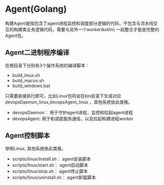 # Agent(Golang)

构建Agent是指包含了agent进程监控和调度部分逻辑的代码，不包含与流水线交互的构建类业务逻辑代码，需要与另外一个worker(kotlin) 一起整合才能是完整的Agent包。



## Agent二进制程序编译

在根目录下分别有3个操作系统的编译脚本：

- build_linux.sh
- build_macos.sh
- build_windows.bat

只需要直接执行即可，比如Linux包将会在bin目录下生成对应devopsDaemon_linux,devopsAgent_linux ，其他系统依此类推。

- devopsDaemon： 用于守护agent进程，监控和拉起agent进程
- devopsAgent:  用于和调度服务通信，以及拉起构建进程worker

## Agent控制脚本

举例Linux, 其他系统依此类推。

- scripts/linux/install.sh：  agent安装脚本
- scripts/linux/start.sh：   agent启动脚本
- scripts/linux/stop.sh：   agent停止脚本
- scripts/linux/uninstall.sh：   agent卸载脚本



